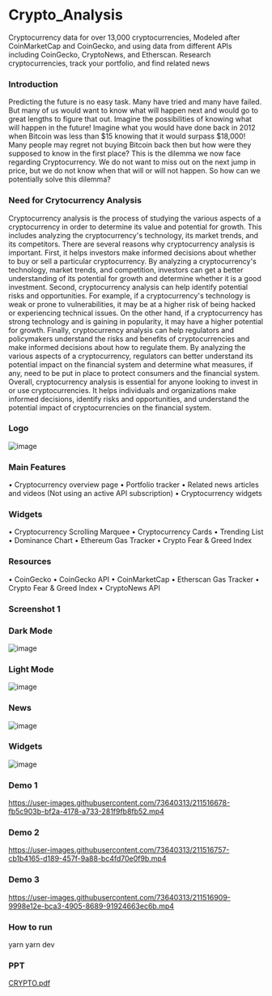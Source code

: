 # Crypto_Analysis
Cryptocurrency data for over 13,000 cryptocurrencies, Modeled after CoinMarketCap and CoinGecko, and using data from different APIs including CoinGecko, CryptoNews, and Etherscan. Research cryptocurrencies, track your portfolio, and find related news

### Introduction

Predicting the future is no easy task. Many have tried and many have failed. But many of us would want to know what will happen next and would go to great lengths to figure that out. Imagine the possibilities of knowing what will happen in the future! Imagine what you would have done back in 2012 when Bitcoin was less than $15 knowing that it would surpass $18,000! Many people may regret not buying Bitcoin back then but how were they supposed to know in the first place? This is the dilemma we now face regarding Cryptocurrency. We do not want to miss out on the next jump in price, but we do not know when that will or will not happen. So how can we potentially solve this dilemma?

### Need for Crytocurrency Analysis

Cryptocurrency analysis is the process of studying the various aspects of a cryptocurrency in order to determine its value and potential for growth. This includes analyzing the cryptocurrency's technology, its market trends, and its competitors.
There are several reasons why cryptocurrency analysis is important. First, it helps investors make informed decisions about whether to buy or sell a particular cryptocurrency. By analyzing a cryptocurrency's technology, market trends, and competition, investors can get a better understanding of its potential for growth and determine whether it is a good investment.
Second, cryptocurrency analysis can help identify potential risks and opportunities. For example, if a cryptocurrency's technology is weak or prone to vulnerabilities, it may be at a higher risk of being hacked or experiencing technical issues. On the other hand, if a cryptocurrency has strong technology and is gaining in popularity, it may have a higher potential for growth.
Finally, cryptocurrency analysis can help regulators and policymakers understand the risks and benefits of cryptocurrencies and make informed decisions about how to regulate them. By analyzing the various aspects of a cryptocurrency, regulators can better understand its potential impact on the financial system and determine what measures, if any, need to be put in place to protect consumers and the financial system.
Overall, cryptocurrency analysis is essential for anyone looking to invest in or use cryptocurrencies. It helps individuals and organizations make informed decisions, identify risks and opportunities, and understand the potential impact of cryptocurrencies on the financial system.






### Logo
![image](https://user-images.githubusercontent.com/73640313/211515654-d8f8c955-7584-461e-84cf-545aa1446877.png)

### Main Features
•	Cryptocurrency overview page
•	Portfolio tracker
•	Related news articles and videos (Not using an active API subscription)
•	Cryptocurrency widgets

### Widgets
•	Cryptocurrency Scrolling Marquee
•	Cryptocurrency Cards
•	Trending List
•	Dominance Chart
•	Ethereum Gas Tracker
•	Crypto Fear & Greed Index

### Resources
•	CoinGecko
•	CoinGecko API
•	CoinMarketCap
•	Etherscan Gas Tracker
•	Crypto Fear & Greed Index
•	CryptoNews API

### Screenshot 1
### Dark Mode
![image](https://user-images.githubusercontent.com/73640313/211516225-0083b889-1ac9-477d-a5cc-91fd53272b55.png)

### Light Mode
![image](https://user-images.githubusercontent.com/73640313/211516296-bd0408e7-fb49-4797-8d2c-84c28d5b5fe4.png)

### News
![image](https://user-images.githubusercontent.com/73640313/211516372-ab2ae718-95e9-434d-9d29-473fe7a1a49d.png)

### Widgets
![image](https://user-images.githubusercontent.com/73640313/211516572-cb6f1975-fd9c-4544-8266-b16b63ef34ed.png)

### Demo 1
https://user-images.githubusercontent.com/73640313/211516678-fb5c903b-bf2a-4178-a733-281f9fb8fb52.mp4

### Demo 2
https://user-images.githubusercontent.com/73640313/211516757-cb1b4165-d189-457f-9a88-bc4fd70e0f9b.mp4

### Demo 3
https://user-images.githubusercontent.com/73640313/211516909-9998e12e-bca3-4905-8689-91924663ec6b.mp4

### How to run
yarn
yarn dev

### PPT
[CRYPTO.pdf](https://github.com/adithya-vedhamani/Crypto_Analysis/files/10381789/CRYPTO.pdf)










